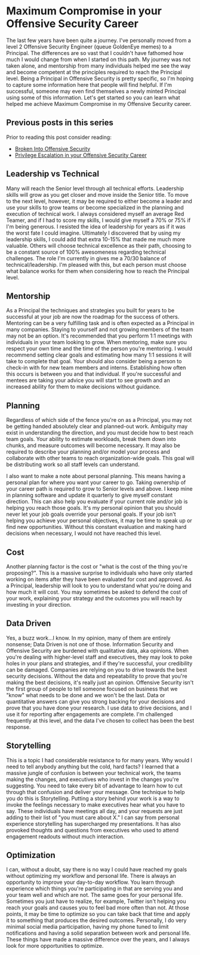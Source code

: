 # Maximum Compromise in your Offensive Security Career

The last few years have been quite a journey. I've personally moved from a level 2 Offensive Security Engineer (queue GoldenEye memes) to a Principal. The differences are so vast that I couldn't have fathomed how much I would change from when I started on this path. My journey was not taken alone, and mentorship from many individuals helped me see the way and become competent at the principles required to reach the Principal level. Being a Principal in Offensive Security is pretty specific, so I'm hoping to capture some information here that people will find helpful. If I'm successful, someone may even find themselves a newly minted Principal using some of this information. Let's get started so you can learn what helped me achieve Maximum Compromise in my Offensive Security career.

## Previous posts in this series

Prior to reading this post consider reading:
* [Broken Into Offensive Security](https://github.com/sneakerhax/Posts/blob/main/posts/Broken_into_Offensive_Security.md)
* [Privilege Escalation in your Offensive Security Career](https://github.com/sneakerhax/Posts/blob/main/posts/Privilege_Escalation_in_your_offensive_security_career.md)

## Leadership vs Technical

Many will reach the Senior level through all technical efforts. Leadership skills will grow as you get closer and move inside the Senior title. To move to the next level, however, it may be required to either become a leader and use your skills to grow teams or become specialized in the planning and execution of technical work. I always considered myself an average Red Teamer, and if I had to score my skills, I would give myself a 70% or 75% if I'm being generous. I resisted the idea of leadership for years as if it was the worst fate I could imagine. Ultimately I discovered that by using my leadership skills, I could add that extra 10-15% that made me much more valuable. Others will choose technical excellence as their path, choosing to be a constant source of 100% awesomeness regarding technical challenges. The role I'm currently in gives me a 70/30 balance of technical/leadership. I'm pleased with this, but each person must choose what balance works for them when considering how to reach the Principal level.

## Mentorship

As a Principal the techniques and strategies you built for years to be successful at your job are now the roadmap for the success of others. Mentoring can be a very fulfilling task and is often expected as a Principal in many companies. Staying to yourself and not growing members of the team may not be an option. It's recommended that you perform 1:1 meetings with individuals in your team looking to grow. When mentoring, make sure you respect your own time and the time of the person you're mentoring. I would recommend setting clear goals and estimating how many 1:1 sessions it will take to complete that goal. Your should also consider being a person to check-in with for new team members and interns. Establishing how often this occurs is between you and that individual. If you're successful and mentees are taking your advice you will start to see growth and an increased ability for them to make decisions without guidance.

## Planning

Regardless of which side of the fence you're on as a Principal, you may not be getting handed absolutely clear and planned-out work. Ambiguity may exist in understanding the direction, and you must decide how to best reach team goals. Your ability to estimate workloads, break them down into chunks, and measure outcomes will become necessary. It may also be required to describe your planning and/or model your process and collaborate with other teams to reach organization-wide goals. This goal will be distributing work so all staff levels can understand.

I also want to make a note about personal planning. This means having a personal plan for where you want your career to go. Taking ownership of your career path is required to grow to Senior levels and above. I keep mine in planning software and update it quarterly to give myself constant direction. This can also help you evaluate if your current role and/or job is helping you reach those goals. It's my personal opinion that you should never let your job goals override your personal goals. If your job isn't helping you achieve your personal objectives, it may be time to speak up or find new opportunities. Without this constant evaluation and making hard decisions when necessary, I would not have reached this level.

## Cost

Another planning factor is the cost or "what is the cost of the thing you're proposing?". This is a massive surprise to individuals who have only started working on items after they have been evaluated for cost and approved. As a Principal, leadership will look to you to understand what you're doing and how much it will cost. You may sometimes be asked to defend the cost of your work, explaining your strategy and the outcomes you will reach by investing in your direction.

## Data Driven

Yes, a buzz work...I know. In my opinion, many of them are entirely nonsense; Data Driven is not one of those. Information Security and Offensive Security are burdened with qualitative data, aka opinions. When you're dealing with higher-level staff and executives, they may look to poke holes in your plans and strategies, and if they're successful, your credibility can be damaged. Companies are relying on you to drive towards the best security decisions. Without the data and repeatability to prove that you're making the best decisions, it's really just an opinion. Offensive Security isn't the first group of people to tell someone focused on business that we "know" what needs to be done and we won't be the last. Data or quantitative answers can give you strong backing for your decisions and prove that you have done your research. I use data to drive decisions, and I use it for reporting after engagements are complete. I'm challenged frequently at this level, and the data I've chosen to collect has been the best response.

## Storytelling

This is a topic I had considerable resistance to for many years. Why would I need to tell anybody anything but the cold, hard facts? I learned that a massive jungle of confusion is between your technical work, the teams making the changes, and executives who invest in the changes you're suggesting. You need to take every bit of advantage to learn how to cut through that confusion and deliver your message. One technique to help you do this is Storytelling. Putting a story behind your work is a way to invoke the feelings necessary to make executives hear what you have to say. These individuals have meetings all day, and your requests are just adding to their list of "you must care about X." I can say from personal experience storytelling has supercharged my presentations. It has also provoked thoughts and questions from executives who used to attend engagement readouts without much interaction.

## Optimization

I can, without a doubt, say there is no way I could have reached my goals without optimizing my workflow and personal life. There is always an opportunity to improve your day-to-day workflow. You learn through experience which things you're participating in that are serving you and your team well and which are not. The same goes for your personal life. Sometimes you just have to realize, for example, Twitter isn't helping you reach your goals and causes you to feel bad more often than not. At those points, it may be time to optimize so you can take back that time and apply it to something that produces the desired outcomes. Personally, I do very minimal social media participation, having my phone tuned to limit notifications and having a solid separation between work and personal life. These things have made a massive difference over the years, and I always look for more opportunities to optimize.
